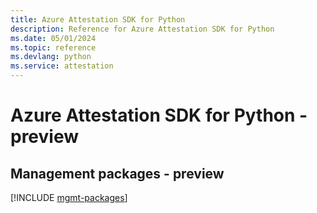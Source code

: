 ```yaml
---
title: Azure Attestation SDK for Python
description: Reference for Azure Attestation SDK for Python
ms.date: 05/01/2024
ms.topic: reference
ms.devlang: python
ms.service: attestation
---
```

# Azure Attestation SDK for Python - preview

## Management packages - preview
[!INCLUDE [mgmt-packages](attestation-mgmt-index.md)]